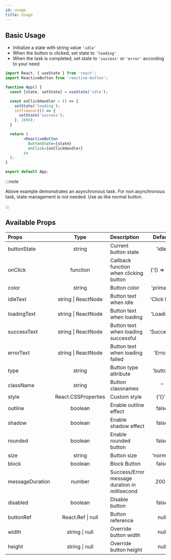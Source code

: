 ```yaml
---
id: usage
title: Usage
---
```


## Basic Usage

- Initialize a state with string value <code>'idle'</code>
- When the button is clicked, set state to <code>'loading'</code>
- When the task is completed, set state to <code>'success'</code> or <code>'error'</code> according to your need

```jsx 
import React, { useState } from 'react';
import ReactiveButton from 'reactive-button';

function App() {
  const [state, setState] = useState('idle');

  const onClickHandler = () => {
    setState('loading');
    setTimeout(() => {
      setState('success');
    }, 2000);
  }

  return (
        <ReactiveButton
          buttonState={state}
          onClick={onClickHandler}
        />
  );
}

export default App;
```
:::note

Above example demonstrates an asynchronous task. For non asynchronous task, state management is not needed. Use as like normal button.

:::

## Available Props 

<div className="z-table-wrapper">
  <table>
   <thead>
      <tr>
         <th align="left">Props</th>
         <th align="center">Type</th>
         <th align="left">Description</th>
         <th align="center">Default</th>
      </tr>
   </thead>
   <tbody>
      <tr>
         <td align="left">buttonState</td>
         <td align="center">string</td>
         <td align="left">Current button state</td>
         <td align="center">'idle'</td>
      </tr>
      <tr>
         <td align="left">onClick</td>
         <td align="center">function</td>
         <td align="left">Callback function when clicking button</td>
         <td align="center"> {'() => {}'} </td>
      </tr>
      <tr>
         <td align="left">color</td>
         <td align="center">string</td>
         <td align="left">Button color</td>
         <td align="center">'primary'</td>
      </tr>
      <tr>
         <td align="left">idleText</td>
         <td align="center">string | ReactNode</td>
         <td align="left">Button text when idle</td>
         <td align="center">'Click Me'</td>
      </tr>
      <tr>
         <td align="left">loadingText</td>
         <td align="center">string | ReactNode</td>
         <td align="left">Button text when loading</td>
         <td align="center">'Loading'</td>
      </tr>
      <tr>
         <td align="left">successText</td>
         <td align="center">string | ReactNode</td>
         <td align="left">Button text when loading successful</td>
         <td align="center">'Success!'</td>
      </tr>
      <tr>
         <td align="left">errorText</td>
         <td align="center">string | ReactNode</td>
         <td align="left">Button text when loading failed</td>
         <td align="center">'Error!'</td>
      </tr>
      <tr>
         <td align="left">type</td>
         <td align="center">string</td>
         <td align="left">Button type attribute</td>
         <td align="center">'button'</td>
      </tr>
      <tr>
         <td align="left">className</td>
         <td align="center">string</td>
         <td align="left">Button classnames</td>
         <td align="center">''</td>
      </tr>
      <tr>
         <td align="left">style</td>
         <td align="center">React.CSSProperties</td>
         <td align="left">Custom style</td>
         <td align="center">{'{}'}</td>
      </tr>
      <tr>
         <td align="left">outline</td>
         <td align="center">boolean</td>
         <td align="left">Enable outline effect</td>
         <td align="center">false</td>
      </tr>
      <tr>
         <td align="left">shadow</td>
         <td align="center">boolean</td>
         <td align="left">Enable shadow effect</td>
         <td align="center">false</td>
      </tr>
      <tr>
         <td align="left">rounded</td>
         <td align="center">boolean</td>
         <td align="left">Enable rounded button</td>
         <td align="center">false</td>
      </tr>
      <tr>
         <td align="left">size</td>
         <td align="center">string</td>
         <td align="left">Button size</td>
         <td align="center">'normal'</td>
      </tr>
      <tr>
         <td align="left">block</td>
         <td align="center">boolean</td>
         <td align="left">Block Button</td>
         <td align="center">false</td>
      </tr>
      <tr>
         <td align="left">messageDuration</td>
         <td align="center">number</td>
         <td align="left">Success/Error message duration in millisecond</td>
         <td align="center">2000</td>
      </tr>
      <tr>
         <td align="left">disabled</td>
         <td align="center">boolean</td>
         <td align="left">Disable button</td>
         <td align="center">false</td>
      </tr>
      <tr>
         <td align="left">buttonRef</td>
         <td align="center">React.Ref | null</td>
         <td align="left">Button reference</td>
         <td align="center">null</td>
      </tr>
      <tr>
         <td align="left">width</td>
         <td align="center">string | null</td>
         <td align="left">Override button width</td>
         <td align="center">null</td>
      </tr>
      <tr>
         <td align="left">height</td>
         <td align="center">string | null</td>
         <td align="left">Override button height</td>
         <td align="center">null</td>
      </tr>
   </tbody>
</table>
</div>
